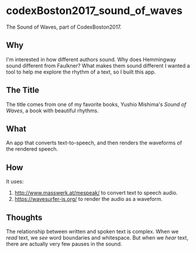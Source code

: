 # codexBoston2017_sound_of_waves
The Sound of Waves, part of CodexBoston2017. 

## Why
I'm interested in how different authors sound. Why does Hemmingway sound different from Faulkner? What makes them sound different I wanted a tool to help me explore the rhythm of a text, so I built this app.

## The Title
The title comes from one of my favorite books, Yushio Mishima's <i>Sound of Waves</i>, a book with beautiful rhythms.

## What
An app that converts text-to-speech, and then renders the waveforms of the rendered speech.

## How
It uses:
1. http://www.masswerk.at/mespeak/ to convert text to speech audio.
2. https://wavesurfer-js.org/ to render the audio as a waveform.

## Thoughts
The relationship between written and spoken text is complex. When we *read* text, we *see* word boundaries and whitespace. But when we *hear* text, there are actually very few pauses in the sound.

